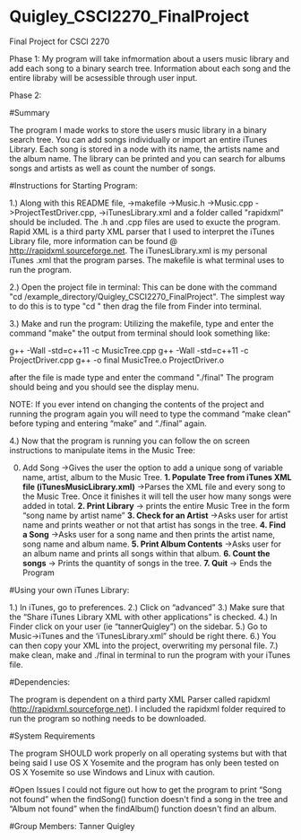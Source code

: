 # Quigley_CSCI2270_FinalProject
Final Project for CSCI 2270

Phase 1:
My program will take infmormation about a users music library and add each song to a binary search tree. Information about each song and the entire libraby will be acsessible through user input. 

Phase 2: 

#Summary

The program I made works to store the users music library in a binary search tree. You can add songs individually or import an entire iTunes Library. Each song is stored in a node with its name, the artists name and the album name. The library can be printed and you can search for albums songs and artists as well as count the number of songs.

#Instructions for Starting Program:

1.) Along with this README file, 
->makefile
->Music.h
->Music.cpp
->ProjectTestDriver.cpp,
->iTunesLibrary.xml 
and a folder called "rapidxml" should be included. The .h and .cpp files are used to exucte the program. Rapid XML is a third party XML parser that I used to interpret the iTunes Library file, more information can be found @ http://rapidxml.sourceforge.net. The iTunesLibrary.xml is my personal iTunes .xml that the program parses. The makefile is what terminal uses to run the program.

2.) Open the project file in terminal: This can be done with the command "cd /example_directory/Quigley_CSCI2270_FinalProject". The simplest way to do this is to type "cd " then drag the file from Finder into terminal.

3.) Make and run the program: Utilizing the makefile, type and enter the command "make" the output from terminal should look something like:

g++ -Wall -std=c++11 -c MusicTree.cpp
g++ -Wall -std=c++11 -c ProjectDriver.cpp
g++ -o final MusicTree.o ProjectDriver.o

after the file is made type and enter the command "./final" The program should being and you should see the display menu.

NOTE: If you ever intend on changing the contents of the project and running the program again you will need to type the command “make clean” before typing and entering “make” and “./final” again.

4.) Now that the program is running you can follow the on screen instructions to manipulate items in the Music Tree:

0. Add Song
->Gives the user the option to add a unique song of variable name, artist, album to the Music Tree.
**1. Populate Tree from iTunes XML file (iTunesMusicLibrary.xml)**
->Parses the XML file and every song to the Music Tree. Once it finishes it will tell the user how many songs were added in total.
**2. Print Library**
-> prints the entire Music Tree in the form “song name by artist name”
**3. Check for an Artist**
->Asks user for artist name and prints weather or not that artist has songs in the tree.
**4. Find a Song**
->Asks user for a song name and then prints the artist name, song name and album name.
**5. Print Album Contents**
->Asks user for an album name and prints all songs within that album.
**6. Count the songs**
-> Prints the quantity of songs in the tree.
**7. Quit**
-> Ends the Program

#Using your own iTunes Library:

1.) In iTunes, go to preferences.
2.) Click on “advanced”
3.) Make sure that the “Share iTunes Library XML with other applications” is checked.
4.) In Finder click on your user (ie “tannerQuigley”) on the sidebar.
5.) Go to Music->iTunes and the ‘iTunesLibrary.xml” should be right there.
6.) You can then copy your XML into the project, overwriting my personal file.
7.) make clean, make and ./final in terminal to run the program with your iTunes file.

#Dependencies: 

The program is dependent on a third party XML Parser called rapidxml (http://rapidxml.sourceforge.net). 
I included the rapidxml folder required to run the program so nothing needs to be downloaded.

#System Requirements

The program SHOULD work properly on all operating systems but with that being said I use OS X Yosemite and the program has only been tested on OS X Yosemite so use Windows and Linux with caution.

#Open Issues
I could not figure out how to get the program to print “Song not found” when the findSong() function doesn't find a song in the tree and “Album not found” when the findAlbum() function doesn't find an album.

#Group Members:
Tanner Quigley



